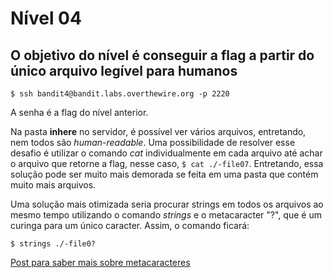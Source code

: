 # Nível 04

## O objetivo do nível é conseguir a flag a partir do único arquivo legível para humanos

```text
$ ssh bandit4@bandit.labs.overthewire.org -p 2220
```

A senha é a flag do nível anterior.

Na pasta **inhere** no servidor, é possível ver vários arquivos, entretando, nem todos são _human-readable_. Uma possibilidade de resolver esse desafio é utilizar o comando _cat_ individualmente em cada arquivo até achar o arquivo que retorne a flag, nesse caso, `$ cat ./-file07`. Entretando, essa solução pode ser muito mais demorada se feita em uma pasta que contém muito mais arquivos.

Uma solução mais otimizada seria procurar strings em todos os arquivos ao mesmo tempo utilizando o comando _strings_ e o metacaracter "?", que é um curinga para um único caracter. Assim, o comando ficará:

```text
$ strings ./-file0?
```

[Post para saber mais sobre metacaracteres](https://www.lifewire.com/linux-metacharacters-using-them-2192773)

